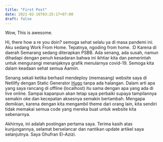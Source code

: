 ```yaml
---
title: "First Post"
date: 2021-02-16T03:25:17+07:00
draft: false
---
```


Wow, This is awesome.

Hi, there how a re you doin? semoga sehat selalu ya di masa pandemi ini. Aku sedang Work From Home. Tepatnya, ngoding from home. :D Karena di daerah Semarang sedang diterapkan PSBB. Ada senang, ada susah, namun dihadapi dengan penuh kesadaran bahwa ini ikhtiar kita dan pemerintah untuk mengurangi menanjaknya grafik menularnya covid-19. Semoga kita dalam keadaan sehat semua Aamiin.

Senang sekali ketika berhasil mendeploy (memasang) website saya di Netlilfy dengan Static Generator [Hugo](https://gohugi.io/) tanpa ada halangan. Dalam arti apa yang saya rancang di offline (localhost) itu sama dengan apa yang ada di live online. Sampai kapanpun akan tetap saya perbaiki supaya tampilannya semakin oke dan kecepatan aksesnya semakin bertambah. Mengapa demikian, karena dengan kita mengambil theme dari orang lain, kita sendiri tidak memakai semua code yang mereka buat untuk website kita sebenarnya.

Akhirnya, ini adalah postingan pertama saya. Terima kasih atas kunjungannya, selamat berselancar dan nantikan update artikel saya selanjutnya. Saya Ghufran El-Azizi.
